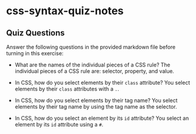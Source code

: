 # css-syntax-quiz-notes

## Quiz Questions

Answer the following questions in the provided markdown file before turning in this exercise:

- What are the names of the individual pieces of a CSS rule?
  The individual pieces of a CSS rule are: selector, property, and value.

- In CSS, how do you select elements by their `class` attribute?
  You select elements by their `class` attributes with a `.`.

- In CSS, how do you select elements by their tag name?
  You select elements by their tag name by using the tag name as the selector.

- In CSS, how do you select an element by its `id` attribute?
  You select an element by its `id` attribute using a `#`.
